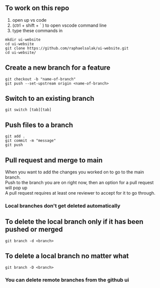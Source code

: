 ## To work on this repo
1. open up vs code
2. (ctrl + shift + ` ) to open vscode command line
3. type these commands in
```
mkdir ui-website
cd ui-website
git clone https://github.com/raphaelsalak/ui-website.git
cd ui-website/ 
```

## Create a new branch for a feature
```
git checkout -b "name-of-branch"
git push --set-upstream origin <name-of-branch>
```

## Switch to an existing branch
```
git switch [tab][tab]
```
## Push files to a branch
```
git add . 
git commit -m "message"
git push
```

## Pull request and merge to main
When you want to add the changes you worked on to go to the main branch.  
Push to the branch you are on right now, then an option for a pull request will pop up  
A pull request requires at least one reviewer to accept for it to go through. 



### Local branches don't get deleted automatically
## To delete the local branch only if it has been pushed or merged
```
git branch -d <branch> 
```
## To delete a local branch no matter what
```
git branch -D <branch> 
```
### You can delete remote branches from the github ui
